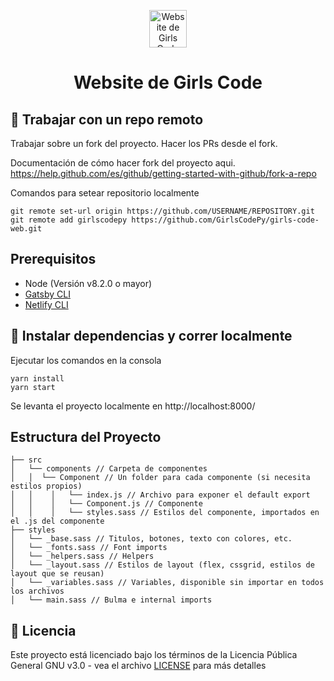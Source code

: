 <p align="center">
  <a href="https://girlscode.netlify.app/">
    <img alt="Website de Girls Code" src="https://pbs.twimg.com/profile_images/1188603250288840704/16W27Bsc_400x400.jpg" width="60" />
  </a>
</p>
<h1 align="center">
  Website de Girls Code 
</h1>

## 🤖 Trabajar con un repo remoto 

Trabajar sobre un fork del proyecto. Hacer los PRs desde el fork. 

Documentación de cómo hacer fork del proyecto aqui.  https://help.github.com/es/github/getting-started-with-github/fork-a-repo

Comandos para setear repositorio localmente

```shell
git remote set-url origin https://github.com/USERNAME/REPOSITORY.git
git remote add girlscodepy https://github.com/GirlsCodePy/girls-code-web.git
```
## Prerequisitos

- Node (Versión v8.2.0 o mayor)
- [Gatsby CLI](https://www.gatsbyjs.org/docs/)
- [Netlify CLI](https://github.com/netlify/cli)

## 🚀 Instalar dependencias y correr localmente

Ejecutar los comandos en la consola 

```shell
yarn install 
yarn start 
```

Se levanta el proyecto localmente en http://localhost:8000/

## Estructura del Proyecto
```
├── src
│   └── components // Carpeta de componentes
│   │  └── Component // Un folder para cada componente (si necesita estilos propios)
│   │    │   └── index.js // Archivo para exponer el default export
│   │    │   └── Component.js // Componente
│   │    │   └── styles.sass // Estilos del componente, importados en el .js del componente
├── styles
│   └── _base.sass // Titulos, botones, texto con colores, etc.
│   └── _fonts.sass // Font imports
│   └── _helpers.sass // Helpers
│   └── _layout.sass // Estilos de layout (flex, cssgrid, estilos de layout que se reusan) 
│   └── _variables.sass // Variables, disponible sin importar en todos los archivos
│   └── main.sass // Bulma e internal imports

```

## 🤝 Licencia

Este proyecto está licenciado bajo los términos de la Licencia Pública General GNU v3.0 - vea el archivo [LICENSE](./LICENSE) para más detalles
